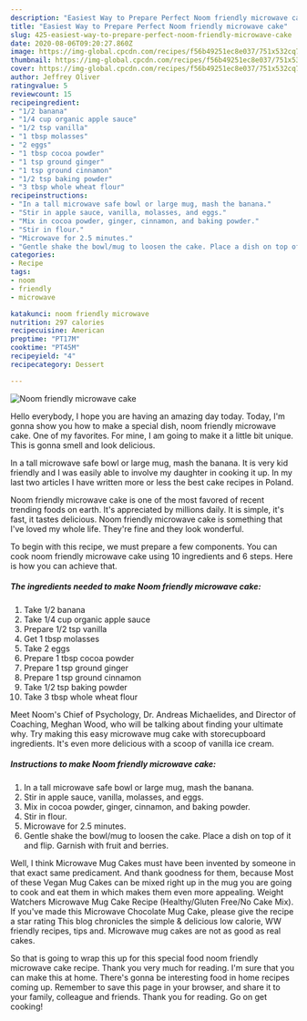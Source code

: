 ```yaml
---
description: "Easiest Way to Prepare Perfect Noom friendly microwave cake"
title: "Easiest Way to Prepare Perfect Noom friendly microwave cake"
slug: 425-easiest-way-to-prepare-perfect-noom-friendly-microwave-cake
date: 2020-08-06T09:20:27.860Z
image: https://img-global.cpcdn.com/recipes/f56b49251ec8e037/751x532cq70/noom-friendly-microwave-cake-recipe-main-photo.jpg
thumbnail: https://img-global.cpcdn.com/recipes/f56b49251ec8e037/751x532cq70/noom-friendly-microwave-cake-recipe-main-photo.jpg
cover: https://img-global.cpcdn.com/recipes/f56b49251ec8e037/751x532cq70/noom-friendly-microwave-cake-recipe-main-photo.jpg
author: Jeffrey Oliver
ratingvalue: 5
reviewcount: 15
recipeingredient:
- "1/2 banana"
- "1/4 cup organic apple sauce"
- "1/2 tsp vanilla"
- "1 tbsp molasses"
- "2 eggs"
- "1 tbsp cocoa powder"
- "1 tsp ground ginger"
- "1 tsp ground cinnamon"
- "1/2 tsp baking powder"
- "3 tbsp whole wheat flour"
recipeinstructions:
- "In a tall microwave safe bowl or large mug, mash the banana."
- "Stir in apple sauce, vanilla, molasses, and eggs."
- "Mix in cocoa powder, ginger, cinnamon, and baking powder."
- "Stir in flour."
- "Microwave for 2.5 minutes."
- "Gentle shake the bowl/mug to loosen the cake. Place a dish on top of it and flip. Garnish with fruit and berries."
categories:
- Recipe
tags:
- noom
- friendly
- microwave

katakunci: noom friendly microwave 
nutrition: 297 calories
recipecuisine: American
preptime: "PT17M"
cooktime: "PT45M"
recipeyield: "4"
recipecategory: Dessert

---
```



![Noom friendly microwave cake](https://img-global.cpcdn.com/recipes/f56b49251ec8e037/751x532cq70/noom-friendly-microwave-cake-recipe-main-photo.jpg)

Hello everybody, I hope you are having an amazing day today. Today, I'm gonna show you how to make a special dish, noom friendly microwave cake. One of my favorites. For mine, I am going to make it a little bit unique. This is gonna smell and look delicious.

In a tall microwave safe bowl or large mug, mash the banana. It is very kid friendly and I was easily able to involve my daughter in cooking it up. In my last two articles I have written more or less the best cake recipes in Poland.

Noom friendly microwave cake is one of the most favored of recent trending foods on earth. It's appreciated by millions daily. It is simple, it's fast, it tastes delicious. Noom friendly microwave cake is something that I've loved my whole life. They're fine and they look wonderful.


To begin with this recipe, we must prepare a few components. You can cook noom friendly microwave cake using 10 ingredients and 6 steps. Here is how you can achieve that.

<!--inarticleads1-->

##### The ingredients needed to make Noom friendly microwave cake:

1. Take 1/2 banana
1. Take 1/4 cup organic apple sauce
1. Prepare 1/2 tsp vanilla
1. Get 1 tbsp molasses
1. Take 2 eggs
1. Prepare 1 tbsp cocoa powder
1. Prepare 1 tsp ground ginger
1. Prepare 1 tsp ground cinnamon
1. Take 1/2 tsp baking powder
1. Take 3 tbsp whole wheat flour


Meet Noom&#39;s Chief of Psychology, Dr. Andreas Michaelides, and Director of Coaching, Meghan Wood, who will be talking about finding your ultimate why. Try making this easy microwave mug cake with storecupboard ingredients. It&#39;s even more delicious with a scoop of vanilla ice cream. 

<!--inarticleads2-->

##### Instructions to make Noom friendly microwave cake:

1. In a tall microwave safe bowl or large mug, mash the banana.
1. Stir in apple sauce, vanilla, molasses, and eggs.
1. Mix in cocoa powder, ginger, cinnamon, and baking powder.
1. Stir in flour.
1. Microwave for 2.5 minutes.
1. Gentle shake the bowl/mug to loosen the cake. Place a dish on top of it and flip. Garnish with fruit and berries.


Well, I think Microwave Mug Cakes must have been invented by someone in that exact same predicament. And thank goodness for them, because Most of these Vegan Mug Cakes can be mixed right up in the mug you are going to cook and eat them in which makes them even more appealing. Weight Watchers Microwave Mug Cake Recipe (Healthy/Gluten Free/No Cake Mix). If you&#39;ve made this Microwave Chocolate Mug Cake, please give the recipe a star rating This blog chronicles the simple &amp; delicious low calorie, WW friendly recipes, tips and. Microwave mug cakes are not as good as real cakes. 

So that is going to wrap this up for this special food noom friendly microwave cake recipe. Thank you very much for reading. I'm sure that you can make this at home. There's gonna be interesting food in home recipes coming up. Remember to save this page in your browser, and share it to your family, colleague and friends. Thank you for reading. Go on get cooking!
